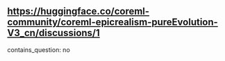 ## https://huggingface.co/coreml-community/coreml-epicrealism-pureEvolution-V3_cn/discussions/1

contains_question: no